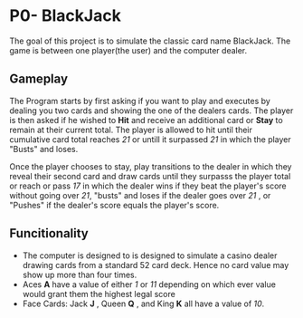 # P0- BlackJack

The goal of this project is to simulate the classic card name BlackJack. The game is between one player(the user) and the computer dealer. 

## Gameplay
The Program starts by first asking if you want to play and executes by dealing you two cards and showing the one of the dealers cards.
The player is then asked if he wished to **Hit** and receive an additional card or **Stay** to remain at their current total.
The player is allowed to hit until their cumulative card total reaches *21* or untill it surpassed *21* in which the player "Busts" and loses. 

Once the player chooses to stay, play transitions to the dealer in which they reveal their second card and draw cards until they surpasss the player total or reach or pass *17* in which the dealer wins if they beat the player's score without going over *21*, "busts" and loses if the dealer goes over *21* , or "Pushes" if the dealer's score equals the player's score. 

## Funcitionality
*  The computer is designed to is designed to simulate a casino dealer drawing cards from a standard 52 card deck. Hence no card value may show up more than four times.
*  Aces **A**  have a value of either *1* or *11* depending on which ever value would grant them the highest legal score
*  Face Cards: Jack **J** , Queen **Q** , and King **K** all have a value of *10*.



